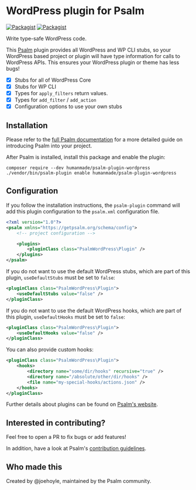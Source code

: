 <h1>WordPress plugin for Psalm</h1>

[![Packagist](https://img.shields.io/packagist/v/humanmade/psalm-plugin-wordpress.svg)](https://packagist.org/packages/humanmade/psalm-plugin-wordpress)
[![Packagist](https://img.shields.io/packagist/dt/humanmade/psalm-plugin-wordpress.svg)](https://packagist.org/packages/humanmade/psalm-plugin-wordpress)

Write type-safe WordPress code.

This [Psalm](https://psalm.dev/) plugin provides all WordPress and WP CLI stubs, so your WordPress based project or plugin will have type information for calls to WordPress APIs. This ensures your WordPress plugin or theme has less bugs!

- [x] Stubs for all of WordPress Core
- [x] Stubs for WP CLI
- [x] Types for `apply_filters` return values.
- [x] Types for `add_filter` / `add_action`
- [x] Configuration options to use your own stubs

## Installation

Please refer to the [full Psalm documentation](https://psalm.dev/quickstart) for a more detailed guide on introducing Psalm into your project.

After Psalm is installed, install this package and enable the plugin:

```shell
composer require --dev humanmade/psalm-plugin-wordpress
./vendor/bin/psalm-plugin enable humanmade/psalm-plugin-wordpress
```

## Configuration

If you follow the installation instructions, the `psalm-plugin` command will add this plugin configuration to the `psalm.xml` configuration file.

```xml
<?xml version="1.0"?>
<psalm xmlns="https://getpsalm.org/schema/config">
	<!-- project configuration -->

	<plugins>
		<pluginClass class="PsalmWordPress\Plugin" />
	</plugins>
</psalm>
```

If you do not want to use the default WordPress stubs, which are part of this plugin, `useDefaultStubs` must be set to `false`:

```xml
<pluginClass class="PsalmWordPress\Plugin">
	<useDefaultStubs value="false" />
</pluginClass>
```

If you do not want to use the default WordPress hooks, which are part of this plugin, `useDefaultHooks` must be set to `false`:

```xml
<pluginClass class="PsalmWordPress\Plugin">
	<useDefaultHooks value="false" />
</pluginClass>
```

You can also provide custom hooks:

```xml
<pluginClass class="PsalmWordPress\Plugin">
	<hooks>
		<directory name="some/dir/hooks" recursive="true" />
		<directory name="/absolute/other/dir/hooks" />
		<file name="my-special-hooks/actions.json" />
	</hooks>
</pluginClass>
```

Further details about plugins can be found on [Psalm's website](https://psalm.dev/docs/running_psalm/plugins/using_plugins/).

## Interested in contributing?

Feel free to open a PR to fix bugs or add features!

In addition, have a look at Psalm's [contribution guidelines](https://github.com/vimeo/psalm/blob/master/CONTRIBUTING.md).

## Who made this

Created by @joehoyle, maintained by the Psalm community.

